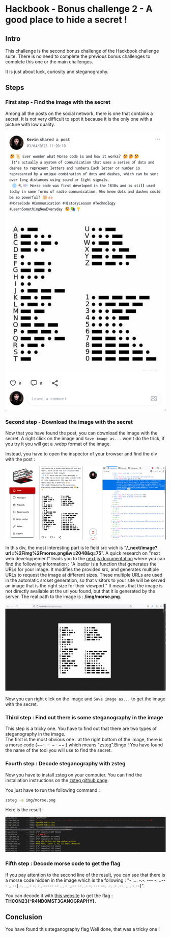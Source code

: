 # Hackbook - Bonus challenge 2 - A good place to hide a secret !

## Intro

This challenge is the second bonus challenge of the Hackbook challenge suite.
There is no need to complete the previous bonus challenges to complete this one or the main challenges.

It is just about luck, curiosity and steganography. 

## Steps

### First step - Find the image with the secret 

Among all the posts on the social network, there is one that contains a secret.
It is not very difficult to spot it because it is the only one with a picture with low quality. 

![Post morse](./img/post-steg.png)

### Second step - Download the image with the secret 

Now that you have found the post, you can download the image with the secret. A right click on the image and `Save image as...` won't do the trick, if you try it you will get a .webp format of the image. 

Instead, you have to open the inspector of your browser and find the div with the post : 

![Find image url](./img/find-image_url.png)

In this div, the most interesting part is le field src wich is "**/_next/image?url=%2Fimg%2Fmorse.png&amp;w=2048&amp;q=75**". 
A quick research on "next web developpement" leads you to the [next.js documentation](https://nextjs.org/docs/basic-features/image-optimization) where you can find the following information :
"A loader is a function that generates the URLs for your image. It modifies the provided src, and generates multiple URLs to request the image at different sizes. These multiple URLs are used in the automatic srcset generation, so that visitors to your site will be served an image that is the right size for their viewport."
It means that the image is not directly available at the url you found, but that it is generated by the server.
The real path to the image is : **/img/morse.png**.

![Image png](./img/url_image_steg.png)

Now you can right click on the image and `Save image as...` to get the image with the secret.

### Third step : Find out there is some steganography in the image

This step is a tricky one. You have to find out that there are two types of steganography in the image.  
The first is the most obvious one : at the right bottom of the image, there is a morse code (−−·· ··· − · −−·) which means "zsteg".Bingo ! You have found the name of the tool you will use to find the secret.


### Fourth step : Decode steganography with zsteg

Now you have to install zsteg on your computer. You can find the installation instructions on the [zsteg github page](
    https://github.com/zed-0xff/zsteg).

You just have to run the following command : 
```bash
zsteg -a img/morse.png
```

Here is the result :

![zsteg result](./img/zsteg.png)

### Fifth step : Decode morse code to get the flag

If you pay attention to the second line of the result, you can see that there is a morse code hidden in the image which is the following : 
"- .... -.-. --- -. ..--- ...--{.-. ....- -. -.. ----- -- ... - ...-- --. .- -. --- --. .-. .- .--. .... -.--}".

You can decode it with [this website](https://morsecode.world/international/translator.html) to get the flag :
**THCON23{^R4ND0MST3GANOGRAPHY}**.

## Conclusion

You have found this steganography flag 
Well done, that was a tricky one !


